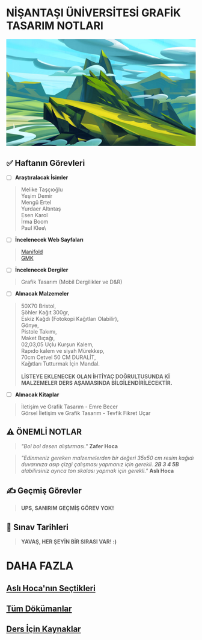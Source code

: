 # NİŞANTAŞI ÜNİVERSİTESİ GRAFİK TASARIM NOTLARI
![Dağ Resmi](assets/img/mountain.jpg)
## ✅ Haftanın Görevleri
- [ ] **Araştıralacak İsimler**
> Melike Taşçıoğlu\
Yeşim Demir\
Mengü Ertel\
Yurdaer Altıntaş\
Esen Karol\
İrma Boom\
Paul Klee\

- [ ] **İncelenecek Web Sayfaları**
> [Manifold](https://manifold.press)\
[GMK](http://gmk.org.tr/publications)

- [ ] **İncelenecek Dergiler**
> Grafik Tasarım (Mobil Dergilikler ve D&R)

- [ ] **Alınacak Malzemeler**
> 50X70 Bristol,\
Şöhler Kağıt 300gr,\
Eskiz Kağdı (Fotokopi Kağıtları Olabilir),\
Gönye,\
Pistole Takımı,\
Maket Bıçağı,\
02,03,05 Uçlu Kurşun Kalem,\
Rapıdo kalem ve siyah Mürekkep,\
70cm Cetvel 50 CM DURALİT,\
Kağıtları Tutturmak İçin Mandal.\
\
**LİSTEYE EKLENECEK OLAN İHTİYAÇ DOĞRULTUSUNDA Kİ MALZEMELER DERS AŞAMASINDA BİLGİLENDİRİLECEKTİR.**

- [ ] **Alınacak Kitaplar**
> İletişim ve Grafik Tasarım - Emre Becer\
Görsel İletişim ve Grafik Tasarım - Tevfik Fikret Uçar 

## ⚠️ **ÖNEMLİ NOTLAR**
> _"Bol bol desen alıştırması."_ **Zafer Hoca**

> _"Edinmeniz gereken malzemelerden bir değeri 35x50 cm resim kağıdı duvarınıza asıp çizgi çalışması yapmanız için gerekli. **2B 3 4 5B** alabilirsiniz ayrıca ton skalası yapmak için gerekli."_ **Aslı Hoca**

## ✍️ Geçmiş Görevler
> **UPS, SANIRIM GEÇMİŞ GÖREV YOK!**

## 📆 Sınav Tarihleri
> **YAVAŞ, HER ŞEYİN BİR SIRASI VAR! :)**


# **DAHA FAZLA**
## [Aslı Hoca'nın Seçtikleri](featured_contents.md)
## [Tüm Dökümanlar](docs/docs.md)
## [Ders İçin Kaynaklar](sources/sources.md)
